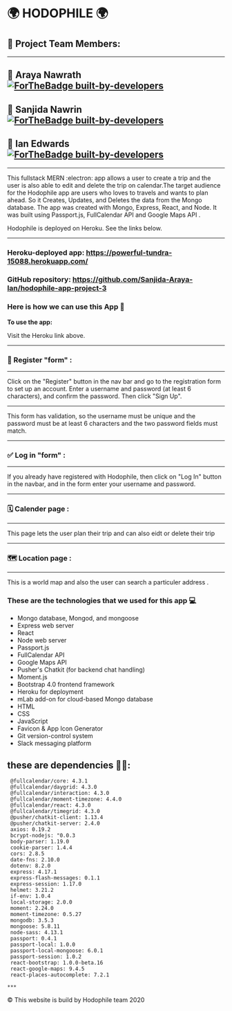 # 🌍 HODOPHILE 🌍

## 👥 Project Team Members: 
---

## 🌹 Araya Nawrath  [![ForTheBadge built-by-developers](http://ForTheBadge.com/images/badges/built-by-developers.svg)](https://github.com/My-unicorn)
## 🌸 Sanjida Nawrin [![ForTheBadge built-by-developers](http://ForTheBadge.com/images/badges/built-by-developers.svg)](https://github.com/sn-1)
## 👔 Ian Edwards [![ForTheBadge built-by-developers](http://ForTheBadge.com/images/badges/built-by-developers.svg)](https://github.com/ianedwards-jpg)

____________
This fullstack MERN :electron: app allows a user to create a trip and the user is also able to edit and delete the trip on calendar.The target audience for the Hodophile app are users who loves to travels and wants to plan ahead.
So it Creates, Updates, and Deletes the data from the Mongo database. The app was created with Mongo, Express, React, and Node. It was built using Passport.js, FullCalendar API and  Google Maps API .

Hodophile is deployed on Heroku. See the links below.

- - - -
### Heroku-deployed app: https://powerful-tundra-15088.herokuapp.com/

### GitHub repository: https://github.com/Sanjida-Araya-Ian/hodophile-app-project-3


### Here is how we can use this App 💯 ###

<strong>To use the app:</strong> 

Visit the Heroku link above. 

- - - -
### 🛃 Register "form" :
- - - -
Click on the "Register" button in the nav bar and go to the registration form to set up an account. Enter a username and password (at least 6 characters), and confirm the password. Then click "Sign Up". 

- - - -

This form has validation, so the username must be unique and the password must be at least 6 characters and the two password fields must match.

- - - -
### ✅ Log in "form" :
- - - -

If you already have registered with Hodophile, then click on "Log In" button in the navbar, and in the form enter your username and password. 

- - - -
### 🗓 Calender page :
- - - -

This page lets the user plan their trip and can also eidt or delete their 
trip

- - - -
### 🗺 Location page :
- - - -

 This is a world map and also the user can search a particuler address .

 ### These are the technologies that we used for this app 💻 ###

* Mongo database, Mongod, and mongoose
* Express web server
* React
* Node web server
* Passport.js
* FullCalendar API
* Google Maps API
* Pusher's Chatkit (for backend chat handling)
* Moment.js
* Bootstrap 4.0 frontend framework
* Heroku for deployment
* mLab add-on for cloud-based Mongo database
* HTML
* CSS
* JavaScript
* Favicon & App Icon Generator
* Git version-control system
* Slack messaging platform

## these are dependencies 📱📲:

     @fullcalendar/core: 4.3.1
     @fullcalendar/daygrid: 4.3.0
     @fullcalendar/interaction: 4.3.0
     @fullcalendar/moment-timezone: 4.4.0
     @fullcalendar/react: 4.3.0
     @fullcalendar/timegrid: 4.3.0
     @pusher/chatkit-client: 1.13.4
     @pusher/chatkit-server: 2.4.0
     axios: 0.19.2
     bcrypt-nodejs: "0.0.3
     body-parser: 1.19.0
     cookie-parser: 1.4.4
     cors: 2.8.5
     date-fns: 2.10.0
     dotenv: 8.2.0
     express: 4.17.1
     express-flash-messages: 0.1.1
     express-session: 1.17.0
     helmet: 3.21.2
     if-env: 1.0.4
     local-storage: 2.0.0
     moment: 2.24.0
     moment-timezone: 0.5.27
     mongodb: 3.5.3
     mongoose: 5.8.11
     node-sass: 4.13.1
     passport: 0.4.1
     passport-local: 1.0.0
     passport-local-mongoose: 6.0.1
     passport-session: 1.0.2
     react-bootstrap: 1.0.0-beta.16
     react-google-maps: 9.4.5
     react-places-autocomplete: 7.2.1

    ***

© This website is build by Hodophile team 2020
